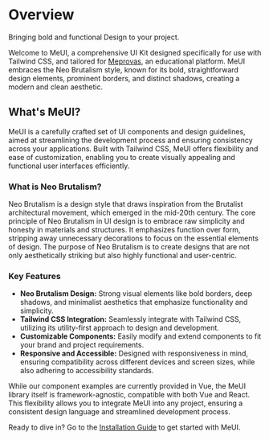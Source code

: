 # Overview

Bringing bold and functional Design to your project.

Welcome to MeUI, a comprehensive UI Kit designed specifically for use with Tailwind CSS, and tailored for [Meprovas](https://meprovas.com), an educational platform. MeUI embraces the Neo Brutalism style, known for its bold, straightforward design elements, prominent borders, and distinct shadows, creating a modern and clean aesthetic.

## What's MeUI?

MeUI is a carefully crafted set of UI components and design guidelines, aimed at streamlining the development process and ensuring consistency across your applications. Built with Tailwind CSS, MeUI offers flexibility and ease of customization, enabling you to create visually appealing and functional user interfaces efficiently.

### What is Neo Brutalism?

Neo Brutalism is a design style that draws inspiration from the Brutalist architectural movement, which emerged in the mid-20th century. The core principle of Neo Brutalism in UI design is to embrace raw simplicity and honesty in materials and structures. It emphasizes function over form, stripping away unnecessary decorations to focus on the essential elements of design. The purpose of Neo Brutalism is to create designs that are not only aesthetically striking but also highly functional and user-centric.

### Key Features

- **Neo Brutalism Design:** Strong visual elements like bold borders, deep shadows, and minimalist aesthetics that emphasize functionality and simplicity.
- **Tailwind CSS Integration:** Seamlessly integrate with Tailwind CSS, utilizing its utility-first approach to design and development.
- **Customizable Components:** Easily modify and extend components to fit your brand and project requirements.
- **Responsive and Accessible:** Designed with responsiveness in mind, ensuring compatibility across different devices and screen sizes, while also adhering to accessibility standards.

While our component examples are currently provided in Vue, the MeUI library itself is framework-agnostic, compatible with both Vue and React. This flexibility allows you to integrate MeUI into any project, ensuring a consistent design language and streamlined development process.

Ready to dive in? Go to the [Installation Guide](/getting-started) to get started with MeUI.
